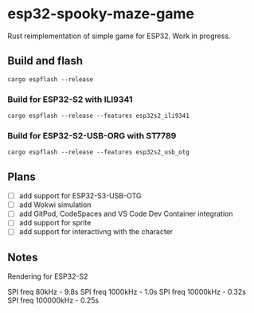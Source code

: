 # esp32-spooky-maze-game

Rust reimplementation of simple game for ESP32. Work in progress.

## Build and flash

```
cargo espflash --release
```

### Build for ESP32-S2 with ILI9341

```
cargo espflash --release --features esp32s2_ili9341
```

### Build for ESP32-S2-USB-ORG with ST7789

```
cargo espflash --release --features esp32s2_usb_otg
```

## Plans

- [ ] add support for ESP32-S3-USB-OTG
- [ ] add Wokwi simulation
- [ ] add GitPod, CodeSpaces and VS Code Dev Container integration
- [ ] add support for sprite
- [ ] add support for interactivng with the character

## Notes

Rendering for ESP32-S2

SPI freq 80kHz - 9.8s
SPI freq 1000kHz - 1.0s
SPI freq 10000kHz - 0.32s
SPI freq 100000kHz - 0.25s
